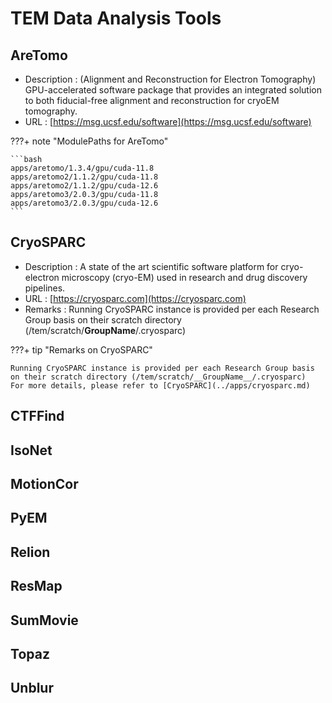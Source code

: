 # TEM Data Analysis Tools

## AreTomo
* Description : (Alignment and Reconstruction for Electron Tomography) GPU-accelerated software package that provides an integrated solution to both fiducial-free alignment and reconstruction for cryoEM tomography.
* URL : [https://msg.ucsf.edu/software](https://msg.ucsf.edu/software)

???+ note "ModulePaths for AreTomo"

    ```bash
    apps/aretomo/1.3.4/gpu/cuda-11.8
    apps/aretomo2/1.1.2/gpu/cuda-11.8
    apps/aretomo2/1.1.2/gpu/cuda-12.6
    apps/aretomo3/2.0.3/gpu/cuda-11.8
    apps/aretomo3/2.0.3/gpu/cuda-12.6    
    ```

## CryoSPARC
* Description : A state of the art scientific software platform for cryo-electron microscopy (cryo-EM) used in research and drug discovery pipelines.
* URL : [https://cryosparc.com](https://cryosparc.com)
* Remarks : Running CryoSPARC instance is provided per each Research Group basis on their scratch directory (/tem/scratch/__GroupName__/.cryosparc)

???+ tip "Remarks on CryoSPARC"

    Running CryoSPARC instance is provided per each Research Group basis on their scratch directory (/tem/scratch/__GroupName__/.cryosparc)
    For more details, please refer to [CryoSPARC](../apps/cryosparc.md)


## CTFFind

## IsoNet

## MotionCor

## PyEM

## Relion

## ResMap

## SumMovie

## Topaz

## Unblur